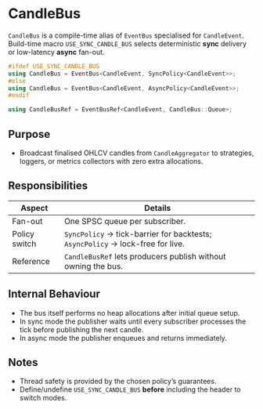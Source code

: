# CandleBus

`CandleBus` is a compile-time alias of `EventBus` specialised for `CandleEvent`.
Build-time macro `USE_SYNC_CANDLE_BUS` selects deterministic **sync** delivery or
low-latency **async** fan-out.

~~~cpp
#ifdef USE_SYNC_CANDLE_BUS
using CandleBus = EventBus<CandleEvent, SyncPolicy<CandleEvent>>;
#else
using CandleBus = EventBus<CandleEvent, AsyncPolicy<CandleEvent>>;
#endif

using CandleBusRef = EventBusRef<CandleEvent, CandleBus::Queue>;
~~~

## Purpose
* Broadcast finalised OHLCV candles from `CandleAggregator` to strategies,
  loggers, or metrics collectors with zero extra allocations.

## Responsibilities

| Aspect        | Details                                                         |
|---------------|-----------------------------------------------------------------|
| Fan-out       | One SPSC queue per subscriber.                                  |
| Policy switch | `SyncPolicy` → tick-barrier for backtests; `AsyncPolicy` → lock-free for live. |
| Reference     | `CandleBusRef` lets producers publish without owning the bus.   |

## Internal Behaviour
* The bus itself performs no heap allocations after initial queue setup.  
* In sync mode the publisher waits until every subscriber processes the tick
  before publishing the next candle.  
* In async mode the publisher enqueues and returns immediately.

## Notes
* Thread safety is provided by the chosen policy’s guarantees.  
* Define/undefine `USE_SYNC_CANDLE_BUS` **before** including the header to
  switch modes.

